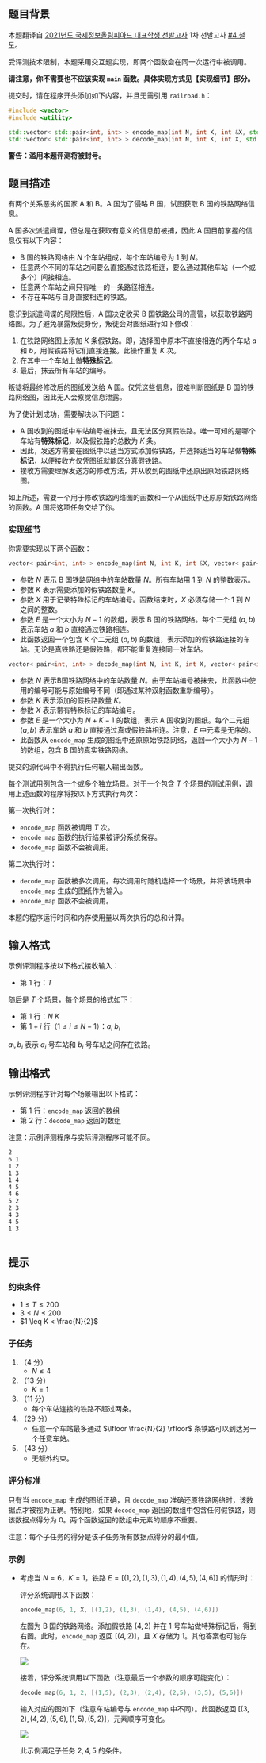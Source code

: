 ## 题目背景
本题翻译自 [2021년도 국제정보올림피아드 대표학생 선발고사](https://www.ioikorea.or.kr/archives/ioitst/2021/) 1차 선발고사 [#4 철도](https://assets.ioikorea.or.kr/ioitst/2021/1/railroad/railroad_statement.pdf)。

受评测技术限制，本题采用交互题实现，即两个函数会在同一次运行中被调用。

**请注意，你不需要也不应该实现 `main` 函数。具体实现方式见【实现细节】部分。**

提交时，请在程序开头添加如下内容，并且无需引用 `railroad.h`：

```cpp
#include <vector>
#include <utility>

std::vector< std::pair<int, int> > encode_map(int N, int K, int &X, std::vector< std::pair<int, int> > E);
std::vector< std::pair<int, int> > decode_map(int N, int K, int X, std::vector< std::pair<int, int> > E);
```


**警告：滥用本题评测将被封号。**

## 题目描述
有两个关系恶劣的国家 A 和 B。A 国为了侵略 B 国，试图获取 B 国的铁路网络信息。

A 国多次派遣间谍，但总是在获取有意义的信息前被捕，因此 A 国目前掌握的信息仅有以下内容：

- B 国的铁路网络由 $N$ 个车站组成，每个车站编号为 $1$ 到 $N$。
- 任意两个不同的车站之间要么直接通过铁路相连，要么通过其他车站（一个或多个）间接相连。
- 任意两个车站之间只有唯一的一条路径相连。
- 不存在车站与自身直接相连的铁路。

意识到派遣间谍的局限性后，A 国决定收买 B 国铁路公司的高管，以获取铁路网络图。为了避免暴露叛徒身份，叛徒会对图纸进行如下修改：

1. 在铁路网络图上添加 $K$ 条假铁路。即，选择图中原本不直接相连的两个车站 $a$ 和 $b$，用假铁路将它们直接连接。此操作重复 $K$ 次。
2. 在其中一个车站上做**特殊标记**。
3. 最后，抹去所有车站的编号。

叛徒将最终修改后的图纸发送给 A 国。仅凭这些信息，很难判断图纸是 B 国的铁路网络图，因此无人会察觉信息泄露。

为了使计划成功，需要解决以下问题：

- A 国收到的图纸中车站编号被抹去，且无法区分真假铁路。唯一可知的是哪个车站有**特殊标记**，以及假铁路的总数为 $K$ 条。
- 因此，发送方需要在图纸中以适当方式添加假铁路，并选择适当的车站做**特殊标记**，以便接收方仅凭图纸就能区分真假铁路。
- 接收方需要理解发送方的修改方法，并从收到的图纸中还原出原始铁路网络图。

如上所述，需要一个用于修改铁路网络图的函数和一个从图纸中还原原始铁路网络的函数。A 国将这项任务交给了你。

### 实现细节

你需要实现以下两个函数：

```cpp
vector< pair<int, int> > encode_map(int N, int K, int &X, vector< pair<int, int> > E)
```

- 参数 $N$ 表示 B 国铁路网络中的车站数量 $N$。所有车站用 $1$ 到 $N$ 的整数表示。
- 参数 $K$ 表示需要添加的假铁路数量 $K$。
- 参数 $X$ 用于记录特殊标记的车站编号。函数结束时，$X$ 必须存储一个 $1$ 到 $N$ 之间的整数。
- 参数 $E$ 是一个大小为 $N-1$ 的数组，表示 B 国的铁路网络。每个二元组 $(a, b)$ 表示车站 $a$ 和 $b$ 直接通过铁路相连。
- 此函数返回一个包含 $K$ 个二元组 $(a, b)$ 的数组，表示添加的假铁路连接的车站。无论是真铁路还是假铁路，都不能重复连接同一对车站。

```cpp
vector< pair<int, int> > decode_map(int N, int K, int X, vector< pair<int, int> > E)
```

- 参数 $N$ 表示B国铁路网络中的车站数量 $N$。由于车站编号被抹去，此函数中使用的编号可能与原始编号不同（即通过某种双射函数重新编号）。
- 参数 $K$ 表示添加的假铁路数量 $K$。
- 参数 $X$ 表示带有特殊标记的车站编号。
- 参数 $E$ 是一个大小为 $N+K-1$ 的数组，表示 A 国收到的图纸。每个二元组 $(a, b)$ 表示车站 $a$ 和 $b$ 直接通过真或假铁路相连。注意，$E$ 中元素是无序的。
- 此函数从 `encode_map` 生成的图纸中还原原始铁路网络，返回一个大小为 $N-1$ 的数组，包含 B 国的真实铁路网络。

提交的源代码中不得执行任何输入输出函数。

每个测试用例包含一个或多个独立场景。对于一个包含 $T$ 个场景的测试用例，调用上述函数的程序将按以下方式执行两次：

第一次执行时：

- `encode_map` 函数被调用 $T$ 次。
- `encode_map` 函数的执行结果被评分系统保存。
- `decode_map` 函数不会被调用。

第二次执行时：

- `decode_map` 函数被多次调用。每次调用时随机选择一个场景，并将该场景中 `encode_map` 生成的图纸作为输入。
- `encode_map` 函数不会被调用。

本题的程序运行时间和内存使用量以两次执行的总和计算。


## 输入格式
示例评测程序按以下格式接收输入：

- 第 $1$ 行：$T$

随后是 $T$ 个场景，每个场景的格式如下：

- 第 $1$ 行：$N \ K$
- 第 $1+i$ 行（$1 \leq i \leq N-1$）：$a_i \ b_i$

$a_i, b_i$ 表示 $a_i$ 号车站和 $b_i$ 号车站之间存在铁路。



## 输出格式
示例评测程序针对每个场景输出以下格式：

- 第 $1$ 行：`encode_map` 返回的数组
- 第 $2$ 行：`decode_map` 返回的数组

注意：示例评测程序与实际评测程序可能不同。


```input1
2
6 1
1 2
1 3
1 4
4 5
4 6
5 2
2 3
4 3
4 5
1 3
```

```output1

```

## 提示
### 约束条件

- $1 \leq T \leq 200$
- $3 \leq N \leq 200$
- $1 \leq K < \frac{N}{2}$

### 子任务

1. （$4$ 分）
   - $N \leq 4$
2. （$13$ 分）
   - $K = 1$
3. （$11$ 分）
   - 每个车站连接的铁路不超过两条。
4. （$29$ 分）
   - 任意一个车站最多通过 $\lfloor \frac{N}{2} \rfloor$ 条铁路可以到达另一个任意车站。
5. （$43$ 分）
   - 无额外约束。

### 评分标准

只有当 `encode_map` 生成的图纸正确，且 `decode_map` 准确还原铁路网络时，该数据点才被视为正确。特别地，如果 `decode_map` 返回的数组中包含任何假铁路，则该数据点得分为 $0$。两个函数返回的数组中元素的顺序不重要。

注意：每个子任务的得分是该子任务所有数据点得分的最小值。

### 示例

- 考虑当 $N=6$，$K=1$，铁路 $E=[(1,2),(1,3),(1,4),(4,5),(4,6)]$ 的情形时：

  评分系统调用以下函数：

  ```cpp
  encode_map(6, 1, X, [(1,2), (1,3), (1,4), (4,5), (4,6)])
  ```

  左图为 B 国的铁路网络。添加假铁路 $(4,2)$ 并在 $1$ 号车站做特殊标记后，得到右图。此时，`encode_map` 返回 $[(4,2)]$，且 $X$ 存储为 $1$。其他答案也可能存在。

  ![](https://cdn.luogu.com.cn/upload/image_hosting/htrfiyns.png)

  接着，评分系统调用以下函数（注意最后一个参数的顺序可能变化）：

  ```cpp
  decode_map(6, 1, 2, [(1,5), (2,3), (2,4), (2,5), (3,5), (5,6)])
  ```

  输入对应的图如下（注意车站编号与 `encode_map` 中不同）。此函数返回 $[(3,2),(4,2),(5,6),(1,5),(5,2)]$，元素顺序可变化。

  ![](https://cdn.luogu.com.cn/upload/image_hosting/90h8t153.png)

  此示例满足子任务 $2, 4, 5$ 的条件。


